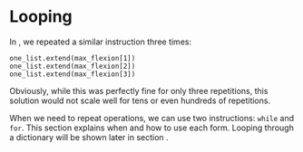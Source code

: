 # Looping

In [](python_lists_slicing_exercise2.md), we repeated a similar instruction three times:

```
one_list.extend(max_flexion[1])
one_list.extend(max_flexion[2])
one_list.extend(max_flexion[3])
```

Obviously, while this was perfectly fine for only three repetitions, this solution would not scale well for tens or even hundreds of repetitions.

When we need to repeat operations, we can use two instructions: `while` and `for`. This section explains when and how to use each form. Looping through a dictionary will be shown later in section [](python_dicts.md).
